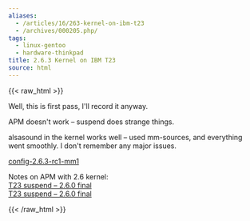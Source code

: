 ```yaml
---
aliases:
  - /articles/16/263-kernel-on-ibm-t23
  - /archives/000205.php/
tags:
  - linux-gentoo
  - hardware-thinkpad
title: 2.6.3 Kernel on IBM T23
source: html
---
```

{{< raw_html >}}
<p>Well, this is first pass, I'll record it anyway.</p>

<p><span class="caps">APM</span> doesn't work – suspend does strange things. </p>

<p>alsasound in the kernel works well – used mm-sources, and everything went smoothly. I don't remember any major issues.</p>

<p><a href="/files/config-2.6.3-rc1-mm1.txt">config-2.6.3-rc1-mm1</a></p>

<p>Notes on <span class="caps">APM</span> with 2.6 kernel:<br />
<a href="http://mailman.linux-thinkpad.org/pipermail/linux-thinkpad/2003-December/014828.html" lang="ltp">T23 suspend – 2.6.0 final</a><br />
<a href="http://mailman.linux-thinkpad.org/pipermail/linux-thinkpad/2003-December/014832.html" lang="ltp" title="Alsa">T23 suspend – 2.6.0 final</a></p>
{{< /raw_html >}}
